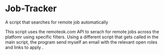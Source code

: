 # Job-Tracker
A script that searches for remote job automatically 

This script uses the remoteok.com API to serach for remote jobs across the platfomr using specific filters.
Using a different script that gets called in the main script, the program send myself an email with the relevant open roles and links to apply .
